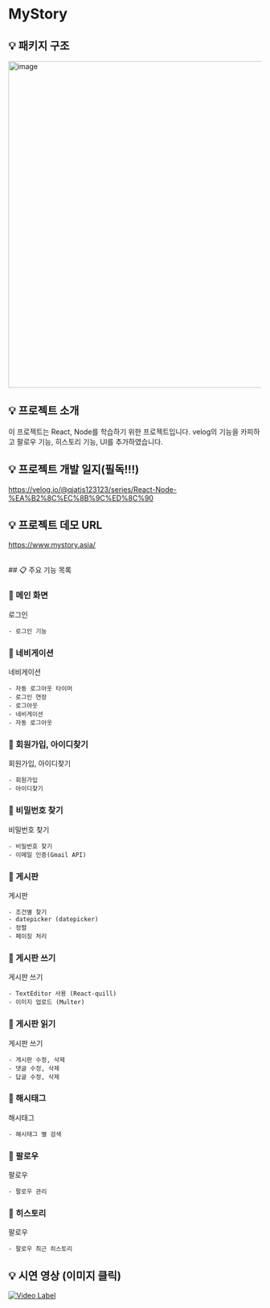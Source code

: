 # MyStory
## 💡 패키지 구조
<img width="650" alt="image" src="https://github.com/qjatjs123123/Spring_notice_board/assets/74814641/a9a1ed60-1d16-4072-a167-78a4693b821c">

## 💡 프로젝트 소개
이 프로젝트는 React, Node를 학습하기 위한 프로젝트입니다. 
velog의 기능을 카피하고 팔로우 기능, 히스토리 기능, UI를 추가하였습니다. 

## 💡 프로젝트 개발 일지(필독!!!)
https://velog.io/@qjatjs123123/series/React-Node-%EA%B2%8C%EC%8B%9C%ED%8C%90

## 💡 프로젝트 데모 URL
https://www.mystory.asia/

<br>
## 📋 주요 기능 목록

<br>

###  🚩 메인 화면
로그인
```
- 로그인 기능

 ``` 
 ###  🚩 네비게이션
네비게이션
```
- 자동 로그아웃 타이머
- 로그인 연장
- 로그아웃
- 네비게이션
- 자동 로그아웃
 ``` 

  ###  🚩 회원가입, 아이디찾기
회원가입, 아이디찾기
```
- 회원가입
- 아이디찾기
 ``` 

   ###  🚩 비밀번호 찾기
비밀번호 찾기
```
- 비밀번호 찾기
- 이메일 인증(Gmail API)
 ``` 

 ###  🚩 게시판
게시판
```
- 조건별 찾기
- datepicker (datepicker)
- 정렬
- 페이징 처리

 ``` 

  ###  🚩 게시판 쓰기
게시판 쓰기
```
- TextEditor 사용 (React-quill)
- 이미지 업로드 (Multer)
 ``` 

###  🚩 게시판 읽기
게시판 쓰기
```
- 게시판 수정, 삭제 
- 댓글 수정, 삭제
- 답글 수정, 삭제
 ``` 

 ###  🚩 해시태그
해시태그
```
- 해시태그 별 검색
 ``` 

  ###  🚩 팔로우
팔로우
```
- 팔로우 관리
 ``` 

   ###  🚩 히스토리
팔로우
```
- 팔로우 최근 히스토리
 ``` 

 ## 💡 시연 영상 (이미지 클릭)
 [![Video Label](http://img.youtube.com/vi/WuhJrxWOWdk/0.jpg)](https://youtu.be/WuhJrxWOWdk?t=0s)